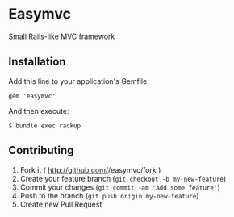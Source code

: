 # Easymvc

Small Rails-like MVC framework

## Installation

Add this line to your application's Gemfile:

    gem 'easymvc'

And then execute:

    $ bundle exec rackup

## Contributing

1. Fork it ( http://github.com/<my-github-username>/easymvc/fork )
2. Create your feature branch (`git checkout -b my-new-feature`)
3. Commit your changes (`git commit -am 'Add some feature'`)
4. Push to the branch (`git push origin my-new-feature`)
5. Create new Pull Request
